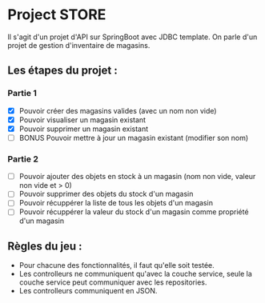 # Project STORE

Il s'agit d'un projet d'API sur SpringBoot avec JDBC template.
On parle d'un projet de gestion d'inventaire de magasins. 

## Les étapes du projet : 

### Partie 1
- [x] Pouvoir créer des magasins valides (avec un nom non vide)
- [x] Pouvoir visualiser un magasin existant
- [x] Pouvoir supprimer un magasin existant
- [ ] BONUS Pouvoir mettre à jour un magasin existant (modifier son nom)

### Partie 2
- [ ] Pouvoir ajouter des objets en stock à un magasin (nom non vide, valeur non vide et > 0)
- [ ] Pouvoir supprimer des objets du stock d'un magasin
- [ ] Pouvoir récuppérer la liste de tous les objets d'un magasin 
- [ ] Pouvoir récuppérer la valeur du stock d'un magasin comme propriété d'un magasin

## Règles du jeu : 

- Pour chacune des fonctionnalités, il faut qu'elle soit testée.
- Les controlleurs ne communiquent qu'avec la couche service, seule la couche service peut communiquer
 avec les repositories.
- Les controlleurs communiquent en JSON. 



 


